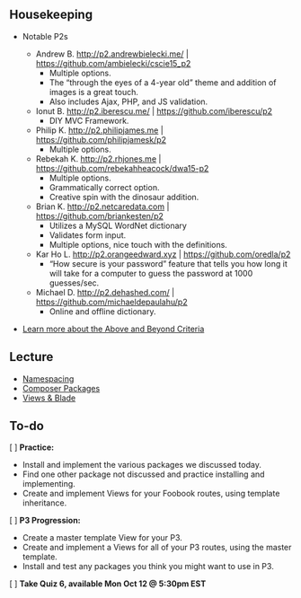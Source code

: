 ## Housekeeping

+ Notable P2s
    + Andrew B. <http://p2.andrewbielecki.me/> | <https://github.com/ambielecki/cscie15_p2>
        + Multiple options.
        + The &ldquo;through the eyes of a 4-year old&rdquo; theme and addition of images is a great touch.
        + Also includes Ajax, PHP, and JS validation.
    + Ionut B. <http://p2.iberescu.me/> | <https://github.com/iberescu/p2>
        + DIY MVC Framework.
    + Philip K. <http://p2.philipjames.me> | <https://github.com/philipjamesk/p2>
        + Multiple options.
    + Rebekah K. <http://p2.rhjones.me> | <https://github.com/rebekahheacock/dwa15-p2>
        + Multiple options.
        + Grammatically correct option.
        + Creative spin with the dinosaur addition.
    + Brian K. <http://p2.netcaredata.com> | <https://github.com/briankesten/p2>
        + Utilizes a MySQL WordNet dictionary
        + Validates form input.
        + Multiple options, nice touch with the definitions.
    + Kar Ho L. <http://p2.orangeedward.xyz> | <https://github.com/oredla/p2>
        + &ldquo;How secure is your password&rdquo; feature that tells you how long it will take for a computer to guess the password at 1000 guesses/sec.
    + Michael D. <http://p2.dehashed.com/> | <https://github.com/michaeldepaulahu/p2>
        + Online and offline dictionary.

+ [Learn more about the Above and Beyond Criteria](https://piazza.com/class/iaqycxk06zg3yg?cid=247)

## Lecture

+ [Namespacing](https://github.com/susanBuck/dwa15-fall2015-notes/blob/master/03_Laravel/09_Namespacing.md)
+ [Composer Packages](https://github.com/susanBuck/dwa15-fall2015-notes/blob/master/03_Laravel/10_Composer_Packages.md)
+ [Views & Blade](https://github.com/susanBuck/dwa15-fall2015-notes/blob/master/03_Laravel/11_Views_and_Blade.md)


## To-do

[ ] __Practice:__

+ Install and implement the various packages we discussed today.
+ Find one other package not discussed and practice installing and implementing.
+ Create and implement Views for your Foobook routes, using template inheritance.

[ ] __P3 Progression:__

+ Create a master template View for your P3.
+ Create and implement a Views for all of your P3 routes, using the master template.
+ Install and test any packages you think you might want to use in P3.

[ ] __Take Quiz 6, available Mon Oct 12 @ 5:30pm EST__
